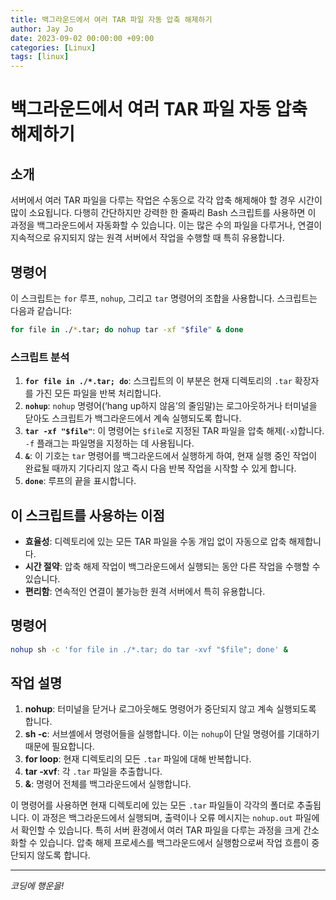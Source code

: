 ```yaml
---
title: 백그라운드에서 여러 TAR 파일 자동 압축 해제하기
author: Jay Jo
date: 2023-09-02 00:00:00 +09:00
categories: [Linux]
tags: [linux]
---
```


# 백그라운드에서 여러 TAR 파일 자동 압축 해제하기

## 소개
서버에서 여러 TAR 파일을 다루는 작업은 수동으로 각각 압축 해제해야 할 경우 시간이 많이 소요됩니다. 다행히 간단하지만 강력한 한 줄짜리 Bash 스크립트를 사용하면 이 과정을 백그라운드에서 자동화할 수 있습니다. 이는 많은 수의 파일을 다루거나, 연결이 지속적으로 유지되지 않는 원격 서버에서 작업을 수행할 때 특히 유용합니다.

## 명령어
이 스크립트는 `for` 루프, `nohup`, 그리고 `tar` 명령어의 조합을 사용합니다. 스크립트는 다음과 같습니다:

```bash
for file in ./*.tar; do nohup tar -xf "$file" & done
```

### 스크립트 분석
1. **`for file in ./*.tar; do`**: 스크립트의 이 부분은 현재 디렉토리의 `.tar` 확장자를 가진 모든 파일을 반복 처리합니다.
2. **`nohup`**: `nohup` 명령어(‘hang up하지 않음’의 줄임말)는 로그아웃하거나 터미널을 닫아도 스크립트가 백그라운드에서 계속 실행되도록 합니다.
3. **`tar -xf "$file"`**: 이 명령어는 `$file`로 지정된 TAR 파일을 압축 해제(`-x`)합니다. `-f` 플래그는 파일명을 지정하는 데 사용됩니다.
4. **`&`**: 이 기호는 `tar` 명령어를 백그라운드에서 실행하게 하여, 현재 실행 중인 작업이 완료될 때까지 기다리지 않고 즉시 다음 반복 작업을 시작할 수 있게 합니다.
5. **`done`**: 루프의 끝을 표시합니다.

## 이 스크립트를 사용하는 이점
- **효율성**: 디렉토리에 있는 모든 TAR 파일을 수동 개입 없이 자동으로 압축 해제합니다.
- **시간 절약**: 압축 해제 작업이 백그라운드에서 실행되는 동안 다른 작업을 수행할 수 있습니다.
- **편리함**: 연속적인 연결이 불가능한 원격 서버에서 특히 유용합니다.

## 명령어

```bash
nohup sh -c 'for file in ./*.tar; do tar -xvf "$file"; done' &
```

## 작업 설명

1. **nohup**: 터미널을 닫거나 로그아웃해도 명령어가 중단되지 않고 계속 실행되도록 합니다.
2. **sh -c**: 서브셸에서 명령어들을 실행합니다. 이는 `nohup`이 단일 명령어를 기대하기 때문에 필요합니다.
3. **for loop**: 현재 디렉토리의 모든 `.tar` 파일에 대해 반복합니다.
4. **tar -xvf**: 각 `.tar` 파일을 추출합니다.
5. **&**: 명령어 전체를 백그라운드에서 실행합니다.


이 명령어를 사용하면 현재 디렉토리에 있는 모든 `.tar` 파일들이 각각의 폴더로 추출됩니다. 이 과정은 백그라운드에서 실행되며, 출력이나 오류 메시지는 `nohup.out` 파일에서 확인할 수 있습니다. 특히 서버 환경에서 여러 TAR 파일을 다루는 과정을 크게 간소화할 수 있습니다. 압축 해제 프로세스를 백그라운드에서 실행함으로써 작업 흐름이 중단되지 않도록 합니다.

---

*코딩에 행운을!*

